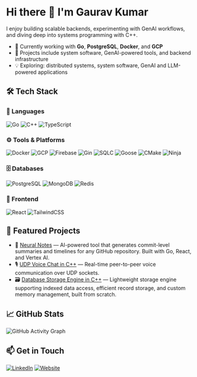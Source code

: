 # Hi there 👋 I'm Gaurav Kumar

I enjoy building scalable backends, experimenting with GenAI workflows, and diving deep into systems programming with C++.

- 🔧 Currently working with **Go**, **PostgreSQL**, **Docker**, and **GCP**
- 📌 Projects include system software, GenAI-powered tools, and backend infrastructure
- 💡 Exploring: distributed systems, system software, GenAI and LLM-powered applications

## 🛠️ Tech Stack

### 🧠 Languages
![Go](https://img.shields.io/badge/Go-00ADD8?style=for-the-badge&logo=go&logoColor=white)
![C++](https://img.shields.io/badge/C++-00599C?style=for-the-badge&logo=c%2b%2b&logoColor=white)
![TypeScript](https://img.shields.io/badge/TypeScript-3178C6?style=for-the-badge&logo=typescript&logoColor=white)

### ⚙️ Tools & Platforms
![Docker](https://img.shields.io/badge/Docker-2496ED?style=for-the-badge&logo=docker&logoColor=white)
![GCP](https://img.shields.io/badge/GCP-4285F4?style=for-the-badge&logo=google-cloud&logoColor=white)
![Firebase](https://img.shields.io/badge/Firebase-FFCA28?style=for-the-badge&logo=firebase&logoColor=black)
![Gin](https://img.shields.io/badge/Gin-00ADD8?style=for-the-badge&logo=go&logoColor=white)
![SQLC](https://img.shields.io/badge/SQLC-006ACC?style=for-the-badge&logo=go&logoColor=white)
![Goose](https://img.shields.io/badge/Goose-000000?style=for-the-badge&logo=go&logoColor=white)
![CMake](https://img.shields.io/badge/CMake-064F8C?style=for-the-badge&logo=cmake&logoColor=white)
![Ninja](https://img.shields.io/badge/Ninja-999999?style=for-the-badge&logo=ninja&logoColor=white)


### 🗄️ Databases
![PostgreSQL](https://img.shields.io/badge/PostgreSQL-4169E1?style=for-the-badge&logo=postgresql&logoColor=white)
![MongoDB](https://img.shields.io/badge/MongoDB-47A248?style=for-the-badge&logo=mongodb&logoColor=white)
![Redis](https://img.shields.io/badge/Redis-DC382D?style=for-the-badge&logo=redis&logoColor=white)

### 🎨 Frontend
![React](https://img.shields.io/badge/React-20232A?style=for-the-badge&logo=react&logoColor=61DAFB)
![TailwindCSS](https://img.shields.io/badge/Tailwind_CSS-06B6D4?style=for-the-badge&logo=tailwind-css&logoColor=white)

## 🔬 Featured Projects
- 🧠 [Neural Notes](https://neural-notes-464706.web.app/) — AI-powered tool that generates commit-level summaries and timelines for any GitHub repository. Built with Go, React, and Vertex AI.
- 🎙️ [UDP Voice Chat in C++](https://github.com/theweird-kid/echo-link) — Real-time peer-to-peer voice communication over UDP sockets.
- 🗃️ [Database Storage Engine in C++](https://github.com/theweird-kid/pebbleDB) — Lightweight storage engine supporting indexed data access, efficient record storage, and custom memory management, built from scratch.

## 📈 GitHub Stats
![GitHub Activity Graph](https://github-readme-activity-graph.vercel.app/graph?username=theweird-kid&theme=github-compact&cache_bust=1759712279<CACHE_BUST>)


## 📫 Get in Touch
[![LinkedIn](https://img.shields.io/badge/LinkedIn-0A66C2?style=for-the-badge&logo=linkedin&logoColor=white)](https://www.linkedin.com/in/k-gaurav29/)
[![Website](https://img.shields.io/badge/Website-000000?style=for-the-badge&logo=About.me&logoColor=white)](https://gaurav-a73e.onrender.com/)
